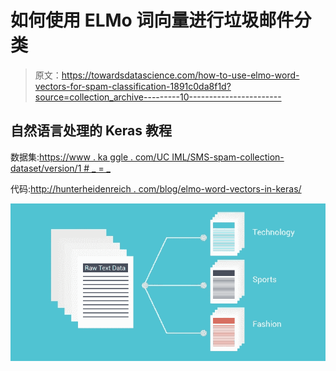 # 如何使用 ELMo 词向量进行垃圾邮件分类

> 原文：<https://towardsdatascience.com/how-to-use-elmo-word-vectors-for-spam-classification-1891c0da8f1d?source=collection_archive---------10----------------------->

## 自然语言处理的 Keras 教程

数据集:[https://www . ka ggle . com/UC IML/SMS-spam-collection-dataset/version/1 # _ = _](https://www.kaggle.com/uciml/sms-spam-collection-dataset/version/1#_=_)

代码:[http://hunterheidenreich . com/blog/elmo-word-vectors-in-keras/](http://hunterheidenreich.com/blog/elmo-word-vectors-in-keras/)

![](img/933fd967e4e56f22b67fc3adceca9a8e.png)